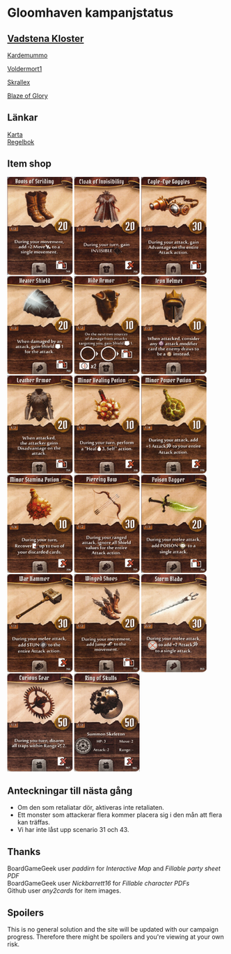 # Gloomhaven kampanjstatus

##  [Vadstena Kloster](allfathr.github.io/partysheet.png)
[Kardemummo](allfathr.github.io/players/cragheart.png)

[Voldermort1](allfathr.github.io/players/tinkerer.png)

[Skrallex](allfathr.github.io/players/mindthief.png)

[Blaze of Glory](allfathr.github.io/players/spellweaver.png)

## Länkar
[Karta](allfathr.github.io/map.png)  
[Regelbok](https://drive.google.com/open?id=10Sjmjdyc2Fan62Ubi1LsHXtTz2r5wU-o)

## Item shop
<p float="left">
  <img src="firstset/boots-of-striding.png" alt="drawing" width="150"/>
  <img src="firstset/cloak-of-invisibility.png" alt="drawing" width="150"/>
  <img src="firstset/eagle-eye-goggles.png" alt="drawing" width="150"/>
  <img src="firstset/heater-shield.png" alt="drawing" width="150"/>
  <img src="firstset/hide-armor.png" alt="drawing" width="150"/>
  <img src="firstset/iron-helmet.png" alt="drawing" width="150"/>
  <img src="firstset/leather-armor.png" alt="drawing" width="150"/>
  <img src="firstset/minor-healing-potion.png" alt="drawing" width="150"/>
  <img src="firstset/minor-power-potion.png" alt="drawing" width="150"/>
  <img src="firstset/minor-stamina-potion.png" alt="drawing" width="150"/>
  <img src="firstset/piercing-bow.png" alt="drawing" width="150"/>
  <img src="firstset/poison-dagger.png" alt="drawing" width="150"/>
  <img src="firstset/war-hammer.png" alt="drawing" width="150"/>
  <img src="firstset/winged-shoes.png" alt="drawing" width="150"/>
  <img src="firstset/storm-blade.png" alt="drawing" width="150"/>
  <img src="firstset/curious-gear.png" alt="drawing" width="150"/>
  <img src="firstset/ring-of-skulls.png" alt="drawing" width="150"/>
</p>

## Anteckningar till nästa gång
* Om den som retaliatar dör, aktiveras inte retaliaten.
* Ett monster som attackerar flera kommer placera sig i den mån att flera kan träffas.
* Vi har inte låst upp scenario 31 och 43.

## Thanks
BoardGameGeek user *paddirn* for *Interactive Map* and *Fillable party sheet PDF*  
BoardGameGeek user *Nickbarrett16* for *Fillable character PDFs*  
Github user *any2cards* for item images.


## Spoilers
This is no general solution and the site will be updated with our campaign progress. Therefore there might be spoilers and you're viewing at your own risk.
